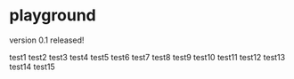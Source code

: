 # playground

version 0.1 released!

test1
test2
test3
test4
test5
test6
test7
test8
test9
test10
test11
test12
test13
test14
test15